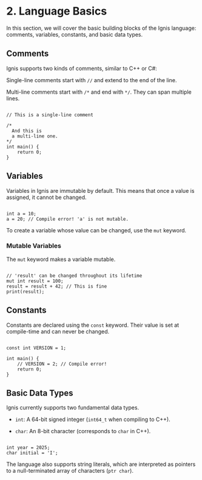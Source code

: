 # 2. Language Basics
In this section, we will cover the basic building blocks of the Ignis language: comments, variables, constants, and basic data types.

## Comments
Ignis supports two kinds of comments, similar to C++ or C#:

Single-line comments start with `//` and extend to the end of the line.

Multi-line comments start with `/*` and end with `*/`. They can span multiple lines.

```Ignis

// This is a single-line comment

/*
  And this is
  a multi-line one.
*/
int main() {
    return 0;
}
```
## Variables
Variables in Ignis are immutable by default. This means that once a value is assigned, it cannot be changed.

```Ignis

int a = 10;
a = 20; // Compile error! 'a' is not mutable.
```
To create a variable whose value can be changed, use the `mut` keyword.

### Mutable Variables
The `mut` keyword makes a variable mutable.

```Ignis

// 'result' can be changed throughout its lifetime
mut int result = 100;
result = result + 42; // This is fine
print(result);
```
## Constants
Constants are declared using the `const` keyword. Their value is set at compile-time and can never be changed.

```Ignis

const int VERSION = 1;

int main() {
    // VERSION = 2; // Compile error!
    return 0;
}
```
## Basic Data Types
Ignis currently supports two fundamental data types.

- `int`: A 64-bit signed integer (`int64_t` when compiling to C++).

- `char`: An 8-bit character (corresponds to `char` in C++).

```Ignis

int year = 2025;
char initial = 'I';
```
The language also supports string literals, which are interpreted as pointers to a null-terminated array of characters (`ptr char`).